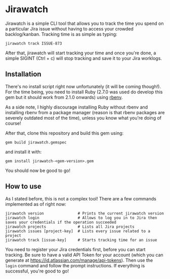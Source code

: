 # Jirawatch
Jirawatch is a simple CLI tool that allows you to track the time you spend on a particular Jira issue without having to access your crowded backlog/kanban.
Tracking time is as simple as typing:
```
jirawatch track ISSUE-873
```
After that, jirawatch will start tracking your time and once you're done, a simple SIGINT (Ctrl + c) will stop tracking and save it to your Jira worklogs.

## Installation
There's no install script right now unfortunately (it will be coming though!).
For the time being, you need to install Ruby (2.7.0 was used do develop this gem but it should work from 2.1.0 onwards) using [rbenv](https://github.com/rbenv/rbenv).

As a side note, I highly discourage installing Ruby without rbenv and installing rbenv from a package manager (reason is that rbenv packages are severely outdated most of the time), unless you know what you're doing of course!

After that, clone this repository and build this gem using:
```
gem build jirawatch.gemspec
```
and install it with:
```
gem install jirawatch-<gem-version>.gem
```

You should now be good to go!

## How to use
As I stated before, this is not a complex tool! There are a few commands implemented as of right now:
```
jirawatch version               # Prints the current jirawatch version
jirawatch login                 # Allows to log you in to Jira then saves your credentials if the operation succeeded
jirawatch projects              # Lists all Jira projects
jirawatch issues [project-key]  # Lists every issue related to a project
jirawatch track [issue-key]     # Starts tracking time for an issue
```

You need to register your Jira credentials first, before you can start tracking. Be sure to have a valid API Token for your account (which you can generate at https://id.atlassian.com/manage/api-tokens).
Then use the `login` command and follow the prompt instructions.
If everything is successful, you're good to go!
